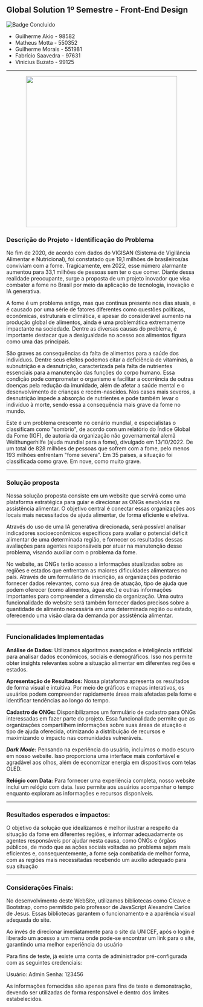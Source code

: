 ## Global Solution 1º Semestre - Front-End Design
![Badge Concluido](https://img.shields.io/badge/STATUS-CONCLUIDO-GREEN)

- Guilherme Akio - 98582
- Matheus Motta - 550352
- Guilherme Morais - 551981
- Fabrício Saavedra - 97631	
- Vinicius Buzato - 99125
___
<div align=center>
<img src="imagens/Identificacao_Problema.png" widht="200" height="400">
</div>

### Descrição do Projeto - Identificação do Problema
No fim de 2020, de acordo com dados do VIGISAN (Sistema de Vigilância Alimentar e Nutricional), foi constatado que 19,1 milhões de brasileiros/as conviviam com a fome. Tragicamente, em 2022, esse número alarmante aumentou para 33,1 milhões de pessoas sem ter o que comer. Diante dessa realidade preocupante, surge a proposta de um projeto inovador que visa combater a fome no Brasil por meio da aplicação de tecnologia, inovação e IA generativa.

A fome é um problema antigo, mas que continua presente nos dias atuais, e é causado por uma série de fatores diferentes como questões políticas, econômicas, estruturais e climática, e apesar do considerável aumento na produção global de alimentos, ainda é uma problemática extremamente impactante na sociedade. Dentre as diversas causas do problema, é importante destacar que a desigualdade no acesso aos alimentos figura como uma das principais.

São graves as consequências da falta de alimentos para a saúde dos indivíduos. Dentre seus efeitos podemos citar a deficiência de vitaminas, a subnutrição e a desnutrição, caracterizada pela falta de nutrientes essenciais para a manutenção das funções do corpo humano. Essa condição pode comprometer o organismo e facilitar a ocorrência de outras doenças pela redução da imunidade, além de afetar a saúde mental e o desenvolvimento de crianças e recém-nascidos. Nos casos mais severos, a desnutrição impede a absorção de nutrientes e pode também levar o indivíduo à morte, sendo essa a consequência mais grave da fome no mundo.

Este é um problema crescente no cenário mundial, e especialistas o classificam como "sombrio", de acordo com um relatório do Índice Global da Fome (IGF), de autoria da organização não governamental alemã Welthungerhilfe (ajuda mundial para a fome), divulgado em 13/10/2022. De um total de 828 milhões de pessoas que sofrem com a fome, pelo menos 193 milhões enfrentam "fome severa". Em 35 países, a situação foi classificada como grave. Em nove, como muito grave.
___
### Solução proposta

Nossa solução proposta consiste em um website que servirá como uma plataforma estratégica para guiar e direcionar as ONGs envolvidas na assistência alimentar. O objetivo central é conectar essas organizações aos locais mais necessitados de ajuda alimentar, de forma eficiente e efetiva.

Através do uso de uma IA generativa direcionada, será possível analisar indicadores socioeconômicos específicos para avaliar o potencial déficit alimentar de uma determinada região, e fornecer os resultados dessas avaliações para agentes responsáveis por atuar na manutenção desse problema, visando auxiliar com o problema da fome.

No website, as ONGs terão acesso a informações atualizadas sobre as regiões e estados que enfrentam as maiores dificuldades alimentares no país. Através de um formulário de inscrição, as organizações poderão fornecer dados relevantes, como sua área de atuação, tipo de ajuda que podem oferecer (como alimentos, água etc.) e outras informações importantes para compreender a dimensão da organização. Uma outra funcionalidade do website será também fornecer dados precisos sobre a quantidade de alimento necessária em uma determinada região ou estado, oferecendo uma visão clara da demanda por assistência alimentar.
___
### Funcionalidades Implementadas

**Análise de Dados:** Utilizamos algoritmos avançados e inteligência artificial para analisar dados econômicos, sociais e demográficos. Isso nos permite obter insights relevantes sobre a situação alimentar em diferentes regiões e estados.

**Apresentação de Resultados:** Nossa plataforma apresenta os resultados de forma visual e intuitiva. Por meio de gráficos e mapas interativos, os usuários podem compreender rapidamente áreas mais afetadas pela fome e identificar tendências ao longo do tempo.

**Cadastro de ONGs:** Disponibilizamos um formulário de cadastro para ONGs interessadas em fazer parte do projeto. Essa funcionalidade permite que as organizações compartilhem informações sobre suas áreas de atuação e tipo de ajuda oferecida, otimizando a distribuição de recursos e maximizando o impacto nas comunidades vulneráveis.

***Dark Mode:*** Pensando na experiência do usuário, incluímos o modo escuro em nosso website. Isso proporciona uma interface mais confortável e agradável aos olhos, além de economizar energia em dispositivos com telas OLED.

**Relógio com Data:** Para fornecer uma experiência completa, nosso website inclui um relógio com data. Isso permite aos usuários acompanhar o tempo enquanto exploram as informações e recursos disponíveis.
___
### Resultados esperados e impactos:
O objetivo da solução que idealizamos é melhor ilustrar a respeito da situação da fome em diferentes regiões, e informar adequadamente os agentes responsáveis por ajudar nesta causa, como ONGs e órgãos públicos, de modo que as ações sociais voltadas ao problema sejam mais eficientes e, consequentemente, a fome seja combatida de melhor forma, com as regiões mais necessitadas recebendo um auxílio adequado para sua situação
___
### Considerações Finais:

No desenvolvimento deste WebSite, utilizamos bibliotecas como Cleave e Bootstrap, como permitido pelo professor de JavaScript Alexandre Carlos de Jesus. Essas bibliotecas garantem o funcionamento e a aparência visual adequada do site.

Ao invés de direcionar imediatamente para o site da UNICEF, após o login é liberado um acesso a um menu onde pode-se encontrar um link para o site, garantindo uma melhor experiência do usuário

Para fins de teste, já existe uma conta de administrador pré-configurada com as seguintes credenciais:

Usuário: Admin
Senha: 123456

As informações fornecidas são apenas para fins de teste e demonstração, devendo ser utilizadas de forma responsável e dentro dos limites estabelecidos.
